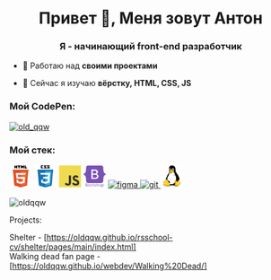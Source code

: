 <h1 align="center">Привет 👋, Меня зовут Антон</h1>
<h3 align="center">Я - начинающий front-end разработчик</h3>

- 🔭 Работаю над **своими проектами**

- 🌱 Сейчас я изучаю **вёрстку, HTML, CSS, JS**

<h3 align="left">Мой CodePen:</h3>
<p align="left">
<a href="https://codepen.io/old_qqw" target="blank"><img align="center" src="https://raw.githubusercontent.com/rahuldkjain/github-profile-readme-generator/master/src/images/icons/Social/codepen.svg" alt="old_qqw" height="30" width="40" /></a>
</p>

<p align="center">

<h3 align="left">Мой стек:</h3>
<a href="https://www.w3.org/html/" target="_blank" rel="noreferrer"> <img src="https://raw.githubusercontent.com/devicons/devicon/master/icons/html5/html5-original-wordmark.svg" alt="html5" width="40" height="40"/></a>
<a href="https://www.w3schools.com/css/" target="_blank" rel="noreferrer"> <img src="https://raw.githubusercontent.com/devicons/devicon/master/icons/css3/css3-original-wordmark.svg" alt="css3" width="40" height="40"/></a>
<a href="https://developer.mozilla.org/en-US/docs/Web/JavaScript" target="_blank" rel="noreferrer"> <img src="https://raw.githubusercontent.com/devicons/devicon/master/icons/javascript/javascript-original.svg" alt="javascript" width="40" height="40"/></a>
<a href="https://getbootstrap.com" target="_blank" rel="noreferrer"> <img src="https://raw.githubusercontent.com/devicons/devicon/master/icons/bootstrap/bootstrap-plain-wordmark.svg" alt="bootstrap" width="40" height="40"/></a>
<a href="https://www.figma.com/" target="_blank" rel="noreferrer"> <img src="https://www.vectorlogo.zone/logos/figma/figma-icon.svg" alt="figma" width="40" height="40"/> </a> <a href="https://git-scm.com/" target="_blank" rel="noreferrer"> <img src="https://www.vectorlogo.zone/logos/git-scm/git-scm-icon.svg" alt="git" width="40" height="40"/> </a> 
<a href="https://www.linux.org/" target="_blank" rel="noreferrer"> <img src="https://raw.githubusercontent.com/devicons/devicon/master/icons/linux/linux-original.svg" alt="linux" width="40" height="40"/> </a>
</p>

<p><img align="center" src="https://github-readme-stats.vercel.app/api/top-langs?username=oldqqw&show_icons=true&locale=en&layout=compact" alt="oldqqw" /></p>

Projects: 

Shelter - [https://oldqqw.github.io/rsschool-cv/shelter/pages/main/index.html] <br/>
Walking dead fan page - [https://oldqqw.github.io/webdev/Walking%20Dead/]
